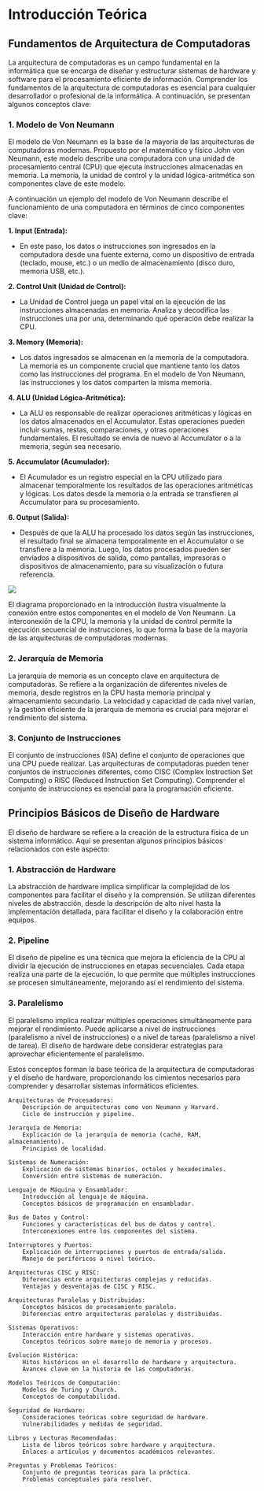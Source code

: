 # Introducción Teórica

## Fundamentos de Arquitectura de Computadoras

La arquitectura de computadoras es un campo fundamental en la informática que se encarga de diseñar y estructurar sistemas de hardware y software para el procesamiento eficiente de información. Comprender los fundamentos de la arquitectura de computadoras es esencial para cualquier desarrollador o profesional de la informática. A continuación, se presentan algunos conceptos clave:

### 1. Modelo de Von Neumann

El modelo de Von Neumann es la base de la mayoría de las arquitecturas de computadoras modernas. Propuesto por el matemático y físico John von Neumann, este modelo describe una computadora con una unidad de procesamiento central (CPU) que ejecuta instrucciones almacenadas en memoria. La memoria, la unidad de control y la unidad lógica-aritmética son componentes clave de este modelo.

A continuación un ejemplo del modelo de Von Neumann describe el funcionamiento de una computadora en términos de cinco componentes clave:

**1. Input (Entrada):**

- En este paso, los datos o instrucciones son ingresados en la computadora desde una fuente externa, como un dispositivo de entrada (teclado, mouse, etc.) o un medio de almacenamiento (disco duro, memoria USB, etc.).


**2. Control Unit (Unidad de Control):**

- La Unidad de Control juega un papel vital en la ejecución de las instrucciones almacenadas en memoria. Analiza y decodifica las instrucciones una por una, determinando qué operación debe realizar la CPU.

**3. Memory (Memoria):**

- Los datos ingresados se almacenan en la memoria de la computadora. La memoria es un componente crucial que mantiene tanto los datos como las instrucciones del programa. En el modelo de Von Neumann, las instrucciones y los datos comparten la misma memoria.

**4. ALU (Unidad Lógica-Aritmética):**

- La ALU es responsable de realizar operaciones aritméticas y lógicas en los datos almacenados en el Accumulator. Estas operaciones pueden incluir sumas, restas, comparaciones, y otras operaciones fundamentales. El resultado se envía de nuevo al Accumulator o a la memoria, según sea necesario.

**5. Accumulator (Acumulador):**

- El Acumulador es un registro especial en la CPU utilizado para almacenar temporalmente los resultados de las operaciones aritméticas y lógicas. Los datos desde la memoria o la entrada se transfieren al Accumulator para su procesamiento.

**6. Output (Salida):**

- Después de que la ALU ha procesado los datos según las instrucciones, el resultado final se almacena temporalmente en el Accumulator o se transfiere a la memoria. Luego, los datos procesados pueden ser enviados a dispositivos de salida, como pantallas, impresoras o dispositivos de almacenamiento, para su visualización o futura referencia.

![](https://upload.wikimedia.org/wikipedia/commons/thumb/8/84/Von_Neumann_architecture.svg/2206px-Von_Neumann_architecture.svg.png)



El diagrama proporcionado en la introducción ilustra visualmente la conexión entre estos componentes en el modelo de Von Neumann. La interconexión de la CPU, la memoria y la unidad de control permite la ejecución secuencial de instrucciones, lo que forma la base de la mayoría de las arquitecturas de computadoras modernas.

### 2. Jerarquía de Memoria

La jerarquía de memoria es un concepto clave en arquitectura de computadoras. Se refiere a la organización de diferentes niveles de memoria, desde registros en la CPU hasta memoria principal y almacenamiento secundario. La velocidad y capacidad de cada nivel varían, y la gestión eficiente de la jerarquía de memoria es crucial para mejorar el rendimiento del sistema.

### 3. Conjunto de Instrucciones

El conjunto de instrucciones (ISA) define el conjunto de operaciones que una CPU puede realizar. Las arquitecturas de computadoras pueden tener conjuntos de instrucciones diferentes, como CISC (Complex Instruction Set Computing) o RISC (Reduced Instruction Set Computing). Comprender el conjunto de instrucciones es esencial para la programación eficiente.

## Principios Básicos de Diseño de Hardware

El diseño de hardware se refiere a la creación de la estructura física de un sistema informático. Aquí se presentan algunos principios básicos relacionados con este aspecto:

### 1. Abstracción de Hardware

La abstracción de hardware implica simplificar la complejidad de los componentes para facilitar el diseño y la comprensión. Se utilizan diferentes niveles de abstracción, desde la descripción de alto nivel hasta la implementación detallada, para facilitar el diseño y la colaboración entre equipos.

### 2. Pipeline

El diseño de pipeline es una técnica que mejora la eficiencia de la CPU al dividir la ejecución de instrucciones en etapas secuenciales. Cada etapa realiza una parte de la ejecución, lo que permite que múltiples instrucciones se procesen simultáneamente, mejorando así el rendimiento del sistema.

### 3. Paralelismo

El paralelismo implica realizar múltiples operaciones simultáneamente para mejorar el rendimiento. Puede aplicarse a nivel de instrucciones (paralelismo a nivel de instrucciones) o a nivel de tareas (paralelismo a nivel de tarea). El diseño de hardware debe considerar estrategias para aprovechar eficientemente el paralelismo.

Estos conceptos forman la base teórica de la arquitectura de computadoras y el diseño de hardware, proporcionando los cimientos necesarios para comprender y desarrollar sistemas informáticos eficientes.



    Arquitecturas de Procesadores:
        Descripción de arquitecturas como von Neumann y Harvard.
        Ciclo de instrucción y pipeline.

    Jerarquía de Memoria:
        Explicación de la jerarquía de memoria (caché, RAM, almacenamiento).
        Principios de localidad.

    Sistemas de Numeración:
        Explicación de sistemas binarios, octales y hexadecimales.
        Conversión entre sistemas de numeración.

    Lenguaje de Máquina y Ensamblador:
        Introducción al lenguaje de máquina.
        Conceptos básicos de programación en ensamblador.

    Bus de Datos y Control:
        Funciones y características del bus de datos y control.
        Interconexiones entre los componentes del sistema.

    Interruptores y Puertos:
        Explicación de interrupciones y puertos de entrada/salida.
        Manejo de periféricos a nivel teórico.

    Arquitecturas CISC y RISC:
        Diferencias entre arquitecturas complejas y reducidas.
        Ventajas y desventajas de CISC y RISC.

    Arquitecturas Paralelas y Distribuidas:
        Conceptos básicos de procesamiento paralelo.
        Diferencias entre arquitecturas paralelas y distribuidas.

    Sistemas Operativos:
        Interacción entre hardware y sistemas operativos.
        Conceptos teóricos sobre manejo de memoria y procesos.

    Evolución Histórica:
        Hitos históricos en el desarrollo de hardware y arquitectura.
        Avances clave en la historia de las computadoras.

    Modelos Teóricos de Computación:
        Modelos de Turing y Church.
        Conceptos de computabilidad.

    Seguridad de Hardware:
        Consideraciones teóricas sobre seguridad de hardware.
        Vulnerabilidades y medidas de seguridad.

    Libros y Lecturas Recomendadas:
        Lista de libros teóricos sobre hardware y arquitectura.
        Enlaces a artículos y documentos académicos relevantes.

    Preguntas y Problemas Teóricos:
        Conjunto de preguntas teóricas para la práctica.
        Problemas conceptuales para resolver.